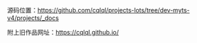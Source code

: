 源码位置：https://github.com/cqlql/projects-lots/tree/dev-myts-v4/projects/_docs

附上旧作品网址：https://cqlql.github.io/